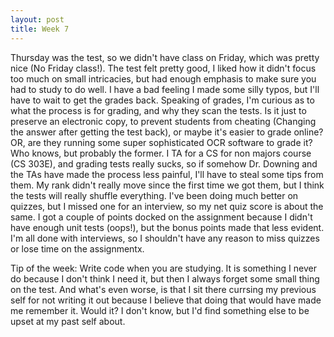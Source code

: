 ```yaml
---
layout: post
title: Week 7
---
```


Thursday was the test, so we didn't have class on Friday, which was pretty nice (No Friday class!). The test felt pretty good, I liked how
it didn't focus too much on small intricacies, but had enough emphasis to make sure you had to study to do well. I have a bad feeling
I made some silly typos, but I'll have to wait to get the grades back. 
Speaking of grades, I'm curious as to what the process is for grading, and why they scan the tests. Is it just to preserve an electronic copy,
to prevent students from cheating (Changing the answer after getting the test back), or maybe it's easier to grade online? OR, are they
running some super sophisticated OCR software to grade it? Who knows, but probably the former. I TA for a CS for non majors course (CS 303E),
and grading tests really sucks, so if somehow Dr. Downing and the TAs have made the process less painful, I'll have to steal some
tips from them.
My rank didn't really move since the first time we got them, but I think the tests will really shuffle everything. I've been doing
much better on quizzes, but I missed one for an interview, so my net quiz score is about the same. I got a couple of points docked on the assignment
because I didn't have enough unit tests (oops!), but the bonus points made that less evident. I'm all done with interviews, so I shouldn't
have any reason to miss quizzes or lose time on the assignmentx.

Tip of the week: Write code when you are studying. It is something I never do because I don't think I need it, but then I always forget
some small thing on the test. And what's even worse, is that I sit there currsing my previous self for not writing it out because I believe
that doing that would have made me remember it. Would it? I don't know, but I'd find something else to be upset at my past self about.
